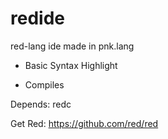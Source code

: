 # redide

red-lang ide made in pnk.lang

- Basic Syntax Highlight

- Compiles

Depends: redc 

Get Red: https://github.com/red/red
